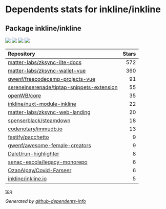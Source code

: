 # Dependents stats for inkline/inkline

## Package inkline/inkline

[![](https://img.shields.io/static/v1?label=Used%20by&message=15&color=informational&logo=slickpic)](https://github.com/inkline/inkline/network/dependents)
[![](https://img.shields.io/static/v1?label=Used%20by%20(public)&message=15&color=informational&logo=slickpic)](https://github.com/inkline/inkline/network/dependents)
[![](https://img.shields.io/static/v1?label=Used%20by%20(private)&message=-15&color=informational&logo=slickpic)](https://github.com/inkline/inkline/network/dependents)
[![](https://img.shields.io/static/v1?label=Used%20by%20(stars)&message=119&color=informational&logo=slickpic)](https://github.com/inkline/inkline/network/dependents)

| Repository | Stars  |
| :--------  | -----: |
|[matter-labs/zksync-lite-docs](https://github.com/matter-labs/zksync-lite-docs) | 572 |
|[matter-labs/zksync-wallet-vue](https://github.com/matter-labs/zksync-wallet-vue) | 360 |
|[gwenf/freecodecamp-projects-vue](https://github.com/gwenf/freecodecamp-projects-vue) | 91 |
|[sereneinserenade/tiptap-snippets-extension](https://github.com/sereneinserenade/tiptap-snippets-extension) | 55 |
|[openWB/core](https://github.com/openWB/core) | 35 |
|[inkline/nuxt-module-inkline](https://github.com/inkline/nuxt-module-inkline) | 22 |
|[matter-labs/zksync-web-landing](https://github.com/matter-labs/zksync-web-landing) | 20 |
|[spenserblack/steamdown](https://github.com/spenserblack/steamdown) | 18 |
|[codenotary/immudb.io](https://github.com/codenotary/immudb.io) | 13 |
|[fastify/pacchetto](https://github.com/fastify/pacchetto) | 9 |
|[gwenf/awesome-female-creators](https://github.com/gwenf/awesome-female-creators) | 9 |
|[Dalet/run-highlighter](https://github.com/Dalet/run-highlighter) | 8 |
|[senac-escola/legacy-monorepo](https://github.com/senac-escola/legacy-monorepo) | 6 |
|[OzanAlpay/Covid-Farseer](https://github.com/OzanAlpay/Covid-Farseer) | 6 |
|[inkline/inkline.io](https://github.com/inkline/inkline.io) | 5 |

[top](#main)

_Generated by [github-dependents-info](https://github.com/nvuillam/github-dependents-info)_
